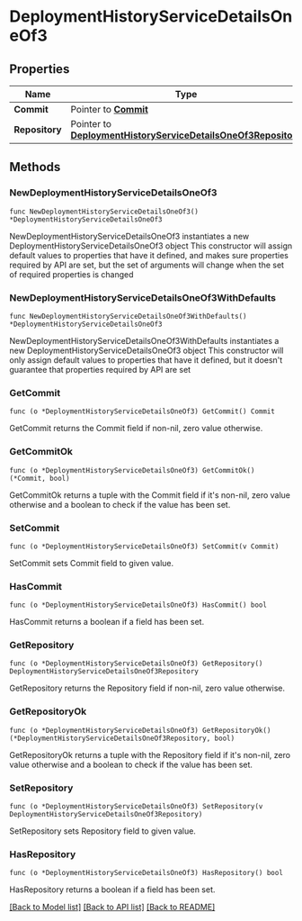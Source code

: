 # DeploymentHistoryServiceDetailsOneOf3

## Properties

Name | Type | Description | Notes
------------ | ------------- | ------------- | -------------
**Commit** | Pointer to [**Commit**](Commit.md) |  | [optional] 
**Repository** | Pointer to [**DeploymentHistoryServiceDetailsOneOf3Repository**](DeploymentHistoryServiceDetailsOneOf3Repository.md) |  | [optional] 

## Methods

### NewDeploymentHistoryServiceDetailsOneOf3

`func NewDeploymentHistoryServiceDetailsOneOf3() *DeploymentHistoryServiceDetailsOneOf3`

NewDeploymentHistoryServiceDetailsOneOf3 instantiates a new DeploymentHistoryServiceDetailsOneOf3 object
This constructor will assign default values to properties that have it defined,
and makes sure properties required by API are set, but the set of arguments
will change when the set of required properties is changed

### NewDeploymentHistoryServiceDetailsOneOf3WithDefaults

`func NewDeploymentHistoryServiceDetailsOneOf3WithDefaults() *DeploymentHistoryServiceDetailsOneOf3`

NewDeploymentHistoryServiceDetailsOneOf3WithDefaults instantiates a new DeploymentHistoryServiceDetailsOneOf3 object
This constructor will only assign default values to properties that have it defined,
but it doesn't guarantee that properties required by API are set

### GetCommit

`func (o *DeploymentHistoryServiceDetailsOneOf3) GetCommit() Commit`

GetCommit returns the Commit field if non-nil, zero value otherwise.

### GetCommitOk

`func (o *DeploymentHistoryServiceDetailsOneOf3) GetCommitOk() (*Commit, bool)`

GetCommitOk returns a tuple with the Commit field if it's non-nil, zero value otherwise
and a boolean to check if the value has been set.

### SetCommit

`func (o *DeploymentHistoryServiceDetailsOneOf3) SetCommit(v Commit)`

SetCommit sets Commit field to given value.

### HasCommit

`func (o *DeploymentHistoryServiceDetailsOneOf3) HasCommit() bool`

HasCommit returns a boolean if a field has been set.

### GetRepository

`func (o *DeploymentHistoryServiceDetailsOneOf3) GetRepository() DeploymentHistoryServiceDetailsOneOf3Repository`

GetRepository returns the Repository field if non-nil, zero value otherwise.

### GetRepositoryOk

`func (o *DeploymentHistoryServiceDetailsOneOf3) GetRepositoryOk() (*DeploymentHistoryServiceDetailsOneOf3Repository, bool)`

GetRepositoryOk returns a tuple with the Repository field if it's non-nil, zero value otherwise
and a boolean to check if the value has been set.

### SetRepository

`func (o *DeploymentHistoryServiceDetailsOneOf3) SetRepository(v DeploymentHistoryServiceDetailsOneOf3Repository)`

SetRepository sets Repository field to given value.

### HasRepository

`func (o *DeploymentHistoryServiceDetailsOneOf3) HasRepository() bool`

HasRepository returns a boolean if a field has been set.


[[Back to Model list]](../README.md#documentation-for-models) [[Back to API list]](../README.md#documentation-for-api-endpoints) [[Back to README]](../README.md)


